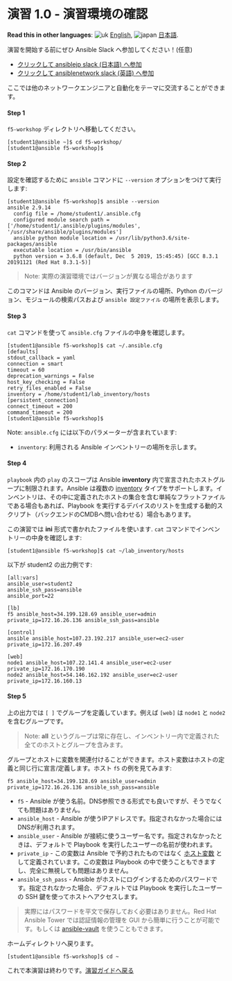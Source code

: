 # 演習 1.0 - 演習環境の確認

**Read this in other languages**: ![uk](../../../images/uk.png) [English](README.md),  ![japan](../../../images/japan.png) [日本語](README.ja.md).

演習を開始する前にぜひ Ansible Slack へ参加してください！(任意)

- [クリックして ansiblejp slack (日本語) へ参加](https://bit.ly/slack-ansiblejp)
- [クリックして ansiblenetwork slack (英語) へ参加](https://join.slack.com/t/ansiblenetwork/shared_invite/enQtMzEyMTcxMTE5NjM3LWIyMmQ4YzNhYTA4MjA2OTRhZDQzMTZkNWZlN2E3NzhhMWQ5ZTdmNmViNjk2M2JkYzJjODhjMjVjMGUxZjc2MWE)

ここでは他のネットワークエンジニアと自動化をテーマに交流することができます。

#### Step 1

`f5-workshop` ディレクトリへ移動してください。

```
[student1@ansible ~]$ cd f5-workshop/
[student1@ansible f5-workshop]$
```

#### Step 2

設定を確認するために `ansible` コマンドに `--version` オプションをつけて実行します:

```
[student1@ansible f5-workshop]$ ansible --version
ansible 2.9.14
  config file = /home/student1/.ansible.cfg
  configured module search path = ['/home/student1/.ansible/plugins/modules', '/usr/share/ansible/plugins/modules']
  ansible python module location = /usr/lib/python3.6/site-packages/ansible
  executable location = /usr/bin/ansible
  python version = 3.6.8 (default, Dec  5 2019, 15:45:45) [GCC 8.3.1 20191121 (Red Hat 8.3.1-5)]
```

> Note: 実際の演習環境ではバージョンが異なる場合があります


このコマンドは Ansible のバージョン、実行ファイルの場所、Python のバージョン、モジュールの検索パスおよび `ansible 設定ファイル` の場所を表示します。

#### Step 3

`cat` コマンドを使って `ansible.cfg` ファイルの中身を確認します。

```
[student1@ansible f5-workshop]$ cat ~/.ansible.cfg
[defaults]
stdout_callback = yaml
connection = smart
timeout = 60
deprecation_warnings = False
host_key_checking = False
retry_files_enabled = False
inventory = /home/student1/lab_inventory/hosts
[persistent_connection]
connect_timeout = 200
command_timeout = 200
[student1@ansible f5-workshop]$

```

Note: `ansible.cfg` には以下のパラメーターが含まれています:

 - `inventory`: 利用される Ansible インベントリーの場所を示します。

#### Step 4

`playbook` 内の `play` のスコープは Ansible  **inventory** 内で宣言されたホストグループに制限されます。Ansible は複数の [inventory](http://docs.ansible.com/ansible/latest/intro_inventory.html) タイプをサポートします。インベントリは、その中に定義されたホストの集合を含む単純なフラットファイルである場合もあれば、Playbook を実行するデバイスのリストを生成する動的スクリプト（バックエンドのCMDBへ問い合わせる）場合もあります。

この演習では **ini** 形式で書かれたファイルを使います. `cat` コマンドでインベントリーの中身を確認します:

`[student1@ansible f5-workshop]$ cat ~/lab_inventory/hosts`

以下が student2 の出力例です:
```
[all:vars]
ansible_user=student2
ansible_ssh_pass=ansible
ansible_port=22

[lb]
f5 ansible_host=34.199.128.69 ansible_user=admin private_ip=172.16.26.136 ansible_ssh_pass=ansible

[control]
ansible ansible_host=107.23.192.217 ansible_user=ec2-user private_ip=172.16.207.49

[web]
node1 ansible_host=107.22.141.4 ansible_user=ec2-user private_ip=172.16.170.190
node2 ansible_host=54.146.162.192 ansible_user=ec2-user private_ip=172.16.160.13
```

#### Step 5

上の出力では `[ ]` でグループを定義しています。例えば `[web]` は `node1` と `node2` を含むグループです。

> Note: **all** というグループは常に存在し、インベントリー内で定義された全てのホストとグループを含みます。


グループとホストに変数を関連付けることができます。ホスト変数はホストの定義と同じ行に宣言/定義します。ホスト `f5` の例を見てみます:

```
f5 ansible_host=34.199.128.69 ansible_user=admin private_ip=172.16.26.136 ansible_ssh_pass=ansible
```

 - `f5` - Ansible が使う名前。DNS参照できる形式でも良いですが、そうでなくても問題はありません。
 - `ansible_host` - Ansible が使うIPアドレスです。指定されなかった場合にはDNSが利用されます。
 - `ansible_user` - Ansible が接続に使うユーザー名です。指定されなかったときは、デフォルトで Playbook を実行したユーザーの名前が使われます。
 - `private_ip` - この変数は Ansible で予約されたものではなく [ホスト変数](http://docs.ansible.com/ansible/latest/intro_inventory.html#host-variables) として定義されています。この変数は Playbook の中で使うこともできますし、完全に無視しても問題はありません。
- `ansible_ssh_pass` - Ansible がホストにログインするためのパスワードです。指定されなかった場合、デフォルトでは Playbook を実行したユーザーの SSH 鍵を使ってホストへアクセスします。

> 実際にはパスワードを平文で保存しておく必要はありません。Red Hat Ansible Tower では認証情報の管理を GUI から簡単に行うことが可能です。もしくは [ansible-vault](https://docs.ansible.com/ansible/latest/network/getting_started/first_inventory.html#protecting-sensitive-variables-with-ansible-vault) を使うこともできます。

ホームディレクトリへ戻ります。

```
[student1@ansible f5-workshop]$ cd ~
```

これで本演習は終わりです。[演習ガイドへ戻る](../README.ja.md)
